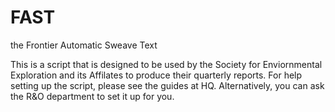 # FAST
the Frontier Automatic Sweave Text

This is a script that is designed to be used by the Society for Enviornmental Exploration and its Affilates to produce their quarterly reports. 
For help setting up the script, please see the guides at HQ. Alternatively, you can ask the R&O department to set it up for you.
